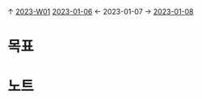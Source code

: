 
↑ [2023-W01](2023-W01.md)
[2023-01-06](2023-01-06.md) ← 2023-01-07 → [2023-01-08](2023-01-08.md)


# 목표



# 노트




